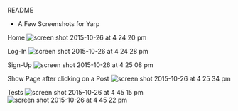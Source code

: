 README
 * A Few Screenshots for Yarp

 Home
 ![screen shot 2015-10-26 at 4 24 20 pm](https://cloud.githubusercontent.com/assets/12551985/10745596/9e8fe1be-7c00-11e5-9ba0-3ed3a6ce6df4.png)

 Log-In
 ![screen shot 2015-10-26 at 4 24 28 pm](https://cloud.githubusercontent.com/assets/12551985/10745607/b18540fc-7c00-11e5-844a-2cc002d309e1.png)

 Sign-Up
 ![screen shot 2015-10-26 at 4 25 08 pm](https://cloud.githubusercontent.com/assets/12551985/10745612/b7d7bb92-7c00-11e5-81e9-7f559f01815c.png)

 Show Page after clicking on a Post
 ![screen shot 2015-10-26 at 4 25 34 pm](https://cloud.githubusercontent.com/assets/12551985/10745621/c9d9266e-7c00-11e5-9004-cee696202634.png)

 Tests
 ![screen shot 2015-10-26 at 4 45 15 pm](https://cloud.githubusercontent.com/assets/12551985/10745720/6e3bc7f2-7c01-11e5-9850-306f8035c732.png)
 ![screen shot 2015-10-26 at 4 45 22 pm](https://cloud.githubusercontent.com/assets/12551985/10745719/6e3b462e-7c01-11e5-85cd-d287b1854268.png)
